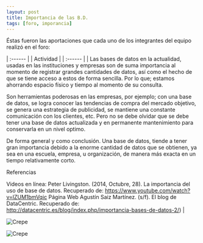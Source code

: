 ```yaml
---
layout: post
title: Importancia de las B.D.
tags: [foro, imporancia]
---
```

Éstas fueron las aportaciones que cada uno de los integrantes del equipo realizó en el foro:

| :------ |
| Actividad | 
| :------ |
| Las bases de datos en la actualidad, usadas en las instituciones y empresas son de suma importancia al momento de registrar grandes cantidades de datos, así como el hecho de que se tiene acceso a estos de forma sencilla. Por lo que; estamos ahorrando espacio físico y tiempo al momento de su consulta.

Son herramientas poderosas en las empresas, por ejemplo; con una base de datos, se logra conocer las tendencias de compra del mercado objetivo, se genera una estrategia de publicidad, se mantiene una constante comunicación con los clientes, etc. Pero no se debe olvidar que se debe tener una base de datos actualizada y en permanente mantenimiento para conservarla en un nivel optimo.

De forma general y como conclusión. Una base de datos, tiende a tener gran importancia debido a la enorme cantidad de datos que se obtienen, ya sea en una escuela, empresa, u organización, de manera más exacta en un tiempo relativamente corto.

Referencias

Videos en línea:
Peter Livingston. (2014, Octubre, 28). La importancia del uso de base de datos.
Recuperado de: https://www.youtube.com/watch?v=lZUM1bmVqic
Página Web
Agustín Saiz Martínez. (s/f). El blog de DataCentric.
Recuperado de: http://datacentric.es/blog/index.php/importancia-bases-de-datos-2/) | 


![Crepe](https://basededatostec.github.io/img/aporte.png)

![Crepe](https://basededatostec.github.io/images/aportacion.jpg)
